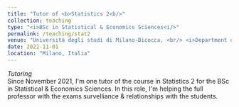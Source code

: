```yaml
---
title: "Tutor of <b>Statistics 2<b/>"
collection: teaching
type: "<i>BSc in Statistical & Economics Sciences<i/>"
permalink: /teaching/stat2
venue: "Università degli studi di Milano-Bicocca, <br/> <i>Department of Economics, Management and Statistics<i/>"
date: 2021-11-01
location: "Milano, Italia"
---
```


*Tutoring* <br />
Since November 2021, I'm one tutor of the course in Statistics 2 for the BSc in Statistical & Economics Sciences. In this role, I'm helping the full professor with the exams survelliance & relationships with the students.  
